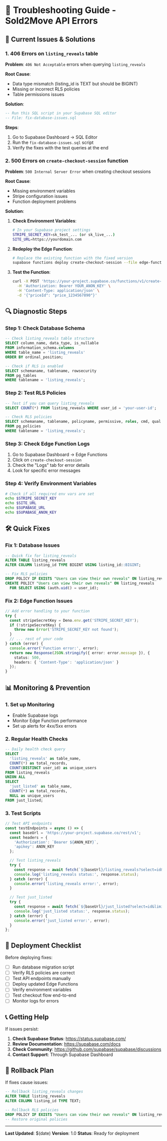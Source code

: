 # 🔧 Troubleshooting Guide - Sold2Move API Errors

## 🚨 **Current Issues & Solutions**

### **1. 406 Errors on `listing_reveals` table**

**Problem**: `406 Not Acceptable` errors when querying `listing_reveals`

**Root Cause**: 
- Data type mismatch (listing_id is TEXT but should be BIGINT)
- Missing or incorrect RLS policies
- Table permissions issues

**Solution**:
```sql
-- Run this SQL script in your Supabase SQL editor
-- File: fix-database-issues.sql
```

**Steps**:
1. Go to Supabase Dashboard → SQL Editor
2. Run the `fix-database-issues.sql` script
3. Verify the fixes with the test queries at the end

### **2. 500 Errors on `create-checkout-session` function**

**Problem**: `500 Internal Server Error` when creating checkout sessions

**Root Cause**:
- Missing environment variables
- Stripe configuration issues
- Function deployment problems

**Solution**:
1. **Check Environment Variables**:
   ```bash
   # In your Supabase project settings
   STRIPE_SECRET_KEY=sk_test_... (or sk_live_...)
   SITE_URL=https://yourdomain.com
   ```

2. **Redeploy the Edge Function**:
   ```bash
   # Replace the existing function with the fixed version
   supabase functions deploy create-checkout-session --file edge-functions/create-checkout-session-fixed.ts
   ```

3. **Test the Function**:
   ```bash
   curl -X POST 'https://your-project.supabase.co/functions/v1/create-checkout-session' \
     -H 'Authorization: Bearer YOUR_ANON_KEY' \
     -H 'Content-Type: application/json' \
     -d '{"priceId": "price_1234567890"}'
   ```

## 🔍 **Diagnostic Steps**

### **Step 1: Check Database Schema**
```sql
-- Check listing_reveals table structure
SELECT column_name, data_type, is_nullable 
FROM information_schema.columns 
WHERE table_name = 'listing_reveals' 
ORDER BY ordinal_position;

-- Check if RLS is enabled
SELECT schemaname, tablename, rowsecurity 
FROM pg_tables 
WHERE tablename = 'listing_reveals';
```

### **Step 2: Test RLS Policies**
```sql
-- Test if you can query listing_reveals
SELECT COUNT(*) FROM listing_reveals WHERE user_id = 'your-user-id';

-- Check RLS policies
SELECT schemaname, tablename, policyname, permissive, roles, cmd, qual 
FROM pg_policies 
WHERE tablename = 'listing_reveals';
```

### **Step 3: Check Edge Function Logs**
1. Go to Supabase Dashboard → Edge Functions
2. Click on `create-checkout-session`
3. Check the "Logs" tab for error details
4. Look for specific error messages

### **Step 4: Verify Environment Variables**
```bash
# Check if all required env vars are set
echo $STRIPE_SECRET_KEY
echo $SITE_URL
echo $SUPABASE_URL
echo $SUPABASE_ANON_KEY
```

## 🛠 **Quick Fixes**

### **Fix 1: Database Issues**
```sql
-- Quick fix for listing_reveals
ALTER TABLE listing_reveals 
ALTER COLUMN listing_id TYPE BIGINT USING listing_id::BIGINT;

-- Fix RLS policies
DROP POLICY IF EXISTS "Users can view their own reveals" ON listing_reveals;
CREATE POLICY "Users can view their own reveals" ON listing_reveals
  FOR SELECT USING (auth.uid() = user_id);
```

### **Fix 2: Edge Function Issues**
```typescript
// Add error handling to your function
try {
  const stripeSecretKey = Deno.env.get('STRIPE_SECRET_KEY');
  if (!stripeSecretKey) {
    throw new Error('STRIPE_SECRET_KEY not found');
  }
  // ... rest of your code
} catch (error) {
  console.error('Function error:', error);
  return new Response(JSON.stringify({ error: error.message }), {
    status: 500,
    headers: { 'Content-Type': 'application/json' }
  });
}
```

## 📊 **Monitoring & Prevention**

### **1. Set up Monitoring**
- Enable Supabase logs
- Monitor Edge Function performance
- Set up alerts for 4xx/5xx errors

### **2. Regular Health Checks**
```sql
-- Daily health check query
SELECT 
  'listing_reveals' as table_name,
  COUNT(*) as total_records,
  COUNT(DISTINCT user_id) as unique_users
FROM listing_reveals
UNION ALL
SELECT 
  'just_listed' as table_name,
  COUNT(*) as total_records,
  NULL as unique_users
FROM just_listed;
```

### **3. Test Scripts**
```javascript
// Test API endpoints
const testEndpoints = async () => {
  const baseUrl = 'https://your-project.supabase.co/rest/v1';
  const headers = {
    'Authorization': `Bearer ${ANON_KEY}`,
    'apikey': ANON_KEY
  };

  // Test listing_reveals
  try {
    const response = await fetch(`${baseUrl}/listing_reveals?select=id&limit=1`, { headers });
    console.log('listing_reveals status:', response.status);
  } catch (error) {
    console.error('listing_reveals error:', error);
  }

  // Test just_listed
  try {
    const response = await fetch(`${baseUrl}/just_listed?select=id&limit=1`, { headers });
    console.log('just_listed status:', response.status);
  } catch (error) {
    console.error('just_listed error:', error);
  }
};
```

## 🚀 **Deployment Checklist**

Before deploying fixes:

- [ ] Run database migration script
- [ ] Verify RLS policies are correct
- [ ] Test API endpoints manually
- [ ] Deploy updated Edge Functions
- [ ] Verify environment variables
- [ ] Test checkout flow end-to-end
- [ ] Monitor logs for errors

## 📞 **Getting Help**

If issues persist:

1. **Check Supabase Status**: https://status.supabase.com/
2. **Review Documentation**: https://supabase.com/docs
3. **Check Community**: https://github.com/supabase/supabase/discussions
4. **Contact Support**: Through Supabase Dashboard

## 🔄 **Rollback Plan**

If fixes cause issues:

```sql
-- Rollback listing_reveals changes
ALTER TABLE listing_reveals 
ALTER COLUMN listing_id TYPE TEXT;

-- Rollback RLS policies
DROP POLICY IF EXISTS "Users can view their own reveals" ON listing_reveals;
-- Restore original policies
```

---

**Last Updated**: $(date)
**Version**: 1.0
**Status**: Ready for deployment
